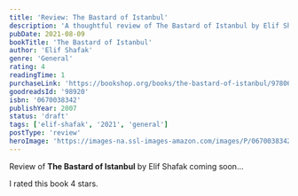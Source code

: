 ```yaml
---
title: 'Review: The Bastard of Istanbul'
description: 'A thoughtful review of The Bastard of Istanbul by Elif Shafak'
pubDate: 2021-08-09
bookTitle: 'The Bastard of Istanbul'
author: 'Elif Shafak'
genre: 'General'
rating: 4
readingTime: 1
purchaseLink: 'https://bookshop.org/books/the-bastard-of-istanbul/9780670038343'
goodreadsId: '98920'
isbn: '0670038342'
publishYear: 2007
status: 'draft'
tags: ['elif-shafak', '2021', 'general']
postType: 'review'
heroImage: 'https://images-na.ssl-images-amazon.com/images/P/0670038342.01.L.jpg'
---
```


Review of **The Bastard of Istanbul** by Elif Shafak coming soon...

I rated this book 4 stars.